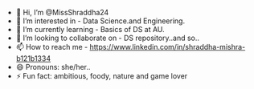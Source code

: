 - 👋 Hi, I’m @MissShraddha24
- 👀 I’m interested in - Data Science.and Engineering.
- 🌱 I’m currently learning - Basics of DS at AU.
- 💞️ I’m looking to collaborate on  - DS repository..and so..
- 📫 How to reach me  -  https://www.linkedin.com/in/shraddha-mishra-b121b1334
- 😄 Pronouns: she/her..
- ⚡ Fun fact: ambitious, foody, nature and game lover

<!---
MissShraddha24/MissShraddha24 is a ✨ special ✨ repository because its `README.md` (this file) appears on your GitHub profile.
You can click the Preview link to take a look at your changes.
--->
